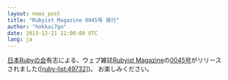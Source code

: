 ```yaml
---
layout: news_post
title: "Rubyist Magazine 0045号 発行"
author: "hokkai7go"
date: 2013-12-21 12:00:00 UTC
lang: ja
---
```


[日本Rubyの会][1]有志による、ウェブ雑誌[Rubyist
Magazine][2]の[0045号][3]がリリースされました([\[ruby-list:49732\]][4])。 お楽しみください。

[1]: http://ruby-no-kai.org
[2]: http://jp.rubyist.net/magazine/
[3]: http://jp.rubyist.net/magazine/?0045
[4]: http://blade.nagaokaut.ac.jp/cgi-bin/scat.rb/ruby/ruby-list/49732
